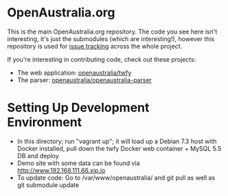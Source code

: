 OpenAustralia.org
=================

This is the main OpenAustralia.org repository. The code you see here isn't interesting, it's just the submodules (which are interesting!), however this repository is used for [issue tracking](https://github.com/openaustralia/openaustralia/issues) across the whole project.

If you're interesting in contributing code, check out these projects:

* The web application: [openaustralia/twfy](https://github.com/openaustralia/twfy)
* The parser: [openaustralia/openaustralia-parser](https://github.com/openaustralia/openaustralia-parser)

Setting Up Development Environment
====================================
* In this directory; run "vagrant up"; it will load up a Debian 7.3 host with Docker installed, pull down the twfy Docker web container + MySQL 5.5 DB and deploy
* Demo site with some data can be found via http://www.192.168.111.66.xip.io
* To update code: Go to /var/www/openaustralia/ and git pull as well as git submodule update
